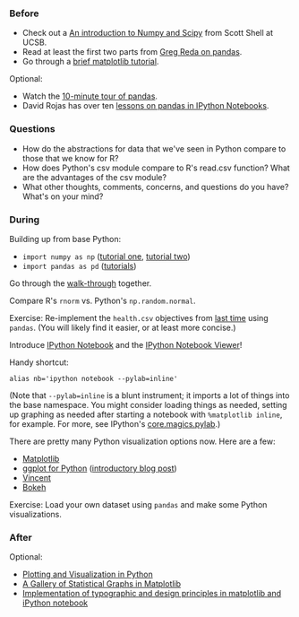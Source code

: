 ### Before

 * Check out a [An introduction to Numpy and Scipy](http://www.engr.ucsb.edu/~shell/che210d/numpy.pdf) from Scott Shell at UCSB.
 * Read at least the first two parts from [Greg Reda on pandas](http://www.gregreda.com/2013/10/26/intro-to-pandas-data-structures/).
 * Go through a [brief matplotlib tutorial](http://jakevdp.github.io/mpl_tutorial/).

Optional:

 * Watch the [10-minute tour of pandas](http://vimeo.com/59324550).
 * David Rojas has over ten [lessons on pandas in IPython Notebooks](https://bitbucket.org/hrojas/learn-pandas).


### Questions

 * How do the abstractions for data that we've seen in Python compare
   to those that we know for R?
 * How does Python's csv module compare to R's read.csv function? What
   are the advantages of the csv module?
 * What other thoughts, comments, concerns, and questions do you have?
   What's on your mind?


### During

Building up from base Python:
 * `import numpy as np` ([tutorial one](http://scipy-lectures.github.io/intro/numpy/array_object.html), [tutorial two](http://wiki.scipy.org/Tentative_NumPy_Tutorial))
 * `import pandas as pd` ([tutorials](http://pandas.pydata.org/pandas-docs/stable/tutorials.html))

Go through the [walk-through](walkthrough.py) together.

Compare R's `rnorm` vs. Python's `np.random.normal`.

Exercise: Re-implement the `health.csv` objectives from [last time](../06-python/) using `pandas`. (You will likely find it easier, or at least more concise.)

Introduce [IPython Notebook][] and the [IPython Notebook Viewer][]!

[IPython Notebook]: http://ipython.org/ipython-doc/dev/notebook/
[IPython Notebook Viewer]: http://nbviewer.ipython.org/

Handy shortcut:

    alias nb='ipython notebook --pylab=inline'

(Note that `--pylab=inline` is a blunt instrument; it imports a lot of
things into the base namespace. You might consider loading things as
needed, setting up graphing as needed after starting a notebook with
`%matplotlib inline`, for example. For more, see IPython's
[core.magics.pylab][].)

[core.magics.pylab]: http://ipython.org/ipython-doc/2/api/generated/IPython.core.magics.pylab.html

There are pretty many Python visualization options now. Here are a few:

 * [Matplotlib](http://matplotlib.org/)
 * [ggplot for Python](https://github.com/yhat/ggplot/) ([introductory blog post](http://blog.yhathq.com/posts/ggplot-for-python.html))
 * [Vincent](https://vincent.readthedocs.org/)
 * [Bokeh](https://github.com/ContinuumIO/bokeh)

Exercise: Load your own dataset using `pandas` and make some Python visualizations.


### After

Optional:

 * [Plotting and Visualization in Python](http://nbviewer.ipython.org/urls/gist.github.com/fonnesbeck/5850463/raw/a29d9ffb863bfab09ff6c1fc853e1d5bf69fe3e4/3.+Plotting+and+Visualization.ipynb)
 * [A Gallery of Statistical Graphs in Matplotlib](http://nbviewer.ipython.org/github/cs109/content/blob/master/lec_03_statistical_graphs.ipynb)
 * [Implementation of typographic and design principles in matplotlib and iPython notebook](http://nbviewer.ipython.org/gist/olgabot/5357268)
